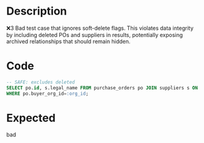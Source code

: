 # Description
❌3 Bad test case that ignores soft-delete flags. This violates data integrity by including deleted POs and suppliers in results, potentially exposing archived relationships that should remain hidden.

# Code
```sql
-- SAFE: excludes deleted
SELECT po.id, s.legal_name FROM purchase_orders po JOIN suppliers s ON s.id=po.supplier_id
WHERE po.buyer_org_id=:org_id;
```

# Expected
bad
